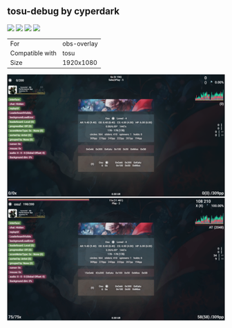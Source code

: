 ## tosu-debug by cyperdark

<a href="https://osuck.link/redirect/https://files.osuck.link/tosu/tosu-debug by cyperdark v1.1.zip" target="_blank"><img height="35" src="https://img.shields.io/badge/Download_PP_Counter-67A564?style=for-the-badge&logo=cloud&logoColor=white" /></a>  <a href="https://github.com/cyperdark" target="_blank"><img height="35" src="https://img.shields.io/badge/github-000000?style=for-the-badge&logo=github&logoColor=white" /></a>  <a href="https://twitter.com/cpol_owo" target="_blank"><img height="35" src="https://img.shields.io/badge/twitter-1DA1F2?style=for-the-badge&logo=twitter&logoColor=white" /></a>  <a href="https://discord.gg/rYHNggbhyY" target="_blank"><img height="35" src="https://img.shields.io/badge/discord-5865f2?style=for-the-badge&logo=discord&logoColor=white" /></a>  

|||
| ------------- | ------------- |
| For | obs-overlay |
| Compatible with | tosu |
| Size |  1920x1080 |


<img src="/.github/images/tosu-debug by cyperdark.png" /> <img src="/.github/gifs/tosu-debug by cyperdark.gif" /> 
